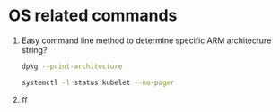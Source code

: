 # OS related commands
1. Easy command line method to determine specific ARM architecture string?
    ```bash
    dpkg --print-architecture

    systemctl -l status kubelet --no-pager
    ```
2. ff